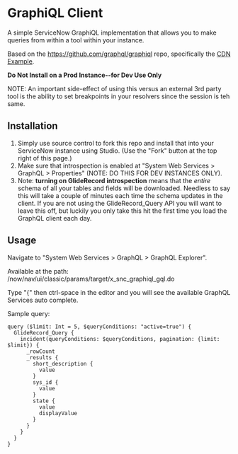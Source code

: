 # GraphiQL Client
A simple ServiceNow GraphiQL implementation that allows you to make queries from within a tool within your instance.

Based on the https://github.com/graphql/graphiql repo, specifically the [CDN Example](https://github.com/graphql/graphiql/tree/main/examples/graphiql-cdn).

**Do Not Install on a Prod Instance--for Dev Use Only**

NOTE: An important side-effect of using this versus an external 3rd party tool is the ability to set breakpoints in your resolvers since the session is teh same.

## Installation
1. Simply use source control to fork this repo and install that into your ServiceNow instance using Studio. (Use the "Fork" button at the top right of this page.)
2. Make sure that introspection is enabled at "System Web Services > GraphQL > Properties" (NOTE: DO THIS FOR DEV INSTANCES ONLY).  
3. Note: **turning on GlideRecord introspection** means that the *entire* schema of all your tables and fields will be downloaded. Needless to say this will take a couple of minutes each time the schema updates in the client.  If you are not using the GlideRecord_Query API you will want to leave this off, but luckily you only take this hit the first time you load the GraphQL client each day.

## Usage
Navigate to "System Web Services > GraphQL > GraphQL Explorer".

Available at the path:
/now/nav/ui/classic/params/target/x_snc_graphiql_gql.do

Type "{" then ctrl-space in the editor and you will see the available GraphQL Services auto complete.

Sample query:

```
query ($limit: Int = 5, $queryConditions: "active=true") {
  GlideRecord_Query {
    incident(queryConditions: $queryConditions, pagination: {limit: $limit}) {
      _rowCount
      _results {
        short_description {
          value
        }
        sys_id {
          value
        }
        state {
          value
          displayValue
        }
      }
    }
  }
}
```
